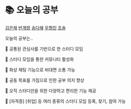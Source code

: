 
# :books: 오늘의 공부

[김은채](https://github.com/Kimeunchaee)
[반계령](https://github.com/gyeryeongban)
[송다혜](https://github.com/ssongdahye)
[우형민](https://github.com/woohyeongminn)
[조솔](https://github.com/jo-sol)

 오늘의 공부는..

📘 공통된 관심사를 기반으로 한 스터디 모임

📘 스터디 모임을 통한 커뮤니티 활성화

📘 화상 채팅 기능으로 비대면 소통 가능

📘 공동 목표를 가짐으로 인한 공부 의지 향상

📘 오직 스터디만을 위한 다양하고 편리한 기능 제공

📘 [자격증] [취업] 등 여러 종류의 스터디 모임 등록, 찾기, 
    참여 가능



